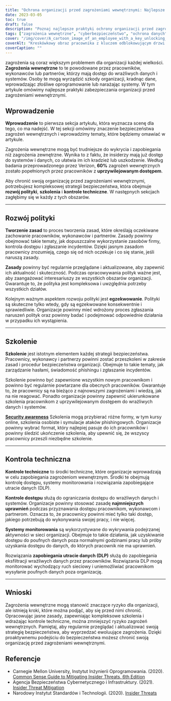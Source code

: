 ```yaml
---
title: "Ochrona organizacji przed zagrożeniami wewnętrznymi: Najlepsze praktyki"
date: 2023-03-05
toc: true
draft: false
description: "Poznaj najlepsze praktyki ochrony organizacji przed zagrożeniami wewnętrznymi powodowanymi przez pracowników, wykonawców lub partnerów, którzy mają dostęp do wrażliwych danych i systemów."
tags: ["zagrożenia wewnętrzne", "cyberbezpieczeństwo", "ochrona danych", "szkolenie pracowników", "kontrole techniczne", "kontrola dostępu", "rozwój polityki", "zapobieganie utracie danych", "reakcja na incydent", "Bezpieczeństwo IT", "zarządzanie ryzykiem", "uprzywilejowany dostęp", "świadomość bezpieczeństwa", "cyberataki", "bezpieczeństwo sieci", "bezpieczeństwo informacji", "wykrywanie zagrożeń", "ocena ryzyka", "polityki bezpieczeństwa", "cyberprzestępczość"]
cover: "/img/cover/A_cartoon_image_of_an_employee_with_a_key_unlocking_a_door.png"
coverAlt: "Kreskówkowy obraz pracownika z kluczem odblokowującym drzwi oznaczone poufnymi danymi, podczas gdy inny pracownik z lupą przygląda się podejrzliwie. "
coverCaption: ""
---
```

 zagrożenia są coraz większym problemem dla organizacji każdej wielkości. **Zagrożenia wewnętrzne** to te powodowane przez pracowników, wykonawców lub partnerów, którzy mają dostęp do wrażliwych danych i systemów. Osoby te mogą wyrządzić szkody organizacji, kradnąc dane, wprowadzając złośliwe oprogramowanie lub narażając systemy. W tym artykule omówimy najlepsze praktyki zabezpieczania organizacji przed zagrożeniami wewnętrznymi.

## Wprowadzenie

**Wprowadzenie** to pierwsza sekcja artykułu, która wyznacza scenę dla tego, co ma nadejść. W tej sekcji omówimy znaczenie bezpieczeństwa zagrożeń wewnętrznych i wprowadzimy tematy, które będziemy omawiać w artykule.

Zagrożenia wewnętrzne mogą być trudniejsze do wykrycia i zapobiegania niż zagrożenia zewnętrzne. Wynika to z faktu, że insiderzy mają już dostęp do systemów i danych, co ułatwia im ich kradzież lub uszkodzenie. Według badania przeprowadzonego przez Verizon, **60%** zagrożeń wewnętrznych zostało popełnionych przez pracowników z **uprzywilejowanym dostępem**.

Aby chronić swoją organizację przed zagrożeniami wewnętrznymi, potrzebujesz kompleksowej strategii bezpieczeństwa, która obejmuje **rozwój polityki**, **szkolenia** i **kontrole techniczne**. W następnych sekcjach zagłębimy się w każdy z tych obszarów.

__________

## Rozwój polityki

**Tworzenie zasad** to proces tworzenia zasad, które określają oczekiwane zachowanie pracowników, wykonawców i partnerów. Zasady powinny obejmować takie tematy, jak dopuszczalne wykorzystanie zasobów firmy, kontrola dostępu i zgłaszanie incydentów. Dzięki jasnym zasadom pracownicy zrozumieją, czego się od nich oczekuje i co się stanie, jeśli naruszą zasady.

**Zasady** powinny być regularnie przeglądane i aktualizowane, aby zapewnić ich aktualność i skuteczność. Podczas opracowywania polityk ważne jest, aby zaangażować interesariuszy ze wszystkich obszarów organizacji. Gwarantuje to, że polityka jest kompleksowa i uwzględnia potrzeby wszystkich działów.

Kolejnym ważnym aspektem rozwoju polityki jest **egzekwowanie**. Polityki są skuteczne tylko wtedy, gdy są egzekwowane konsekwentnie i sprawiedliwie. Organizacje powinny mieć wdrożony proces zgłaszania naruszeń polityk oraz powinny badać i podejmować odpowiednie działania w przypadku ich wystąpienia.

__________

## Szkolenie

**Szkolenie** jest istotnym elementem każdej strategii bezpieczeństwa. Pracownicy, wykonawcy i partnerzy powinni zostać przeszkoleni w zakresie zasad i procedur bezpieczeństwa organizacji. Obejmuje to takie tematy, jak zarządzanie hasłami, świadomość phishingu i zgłaszanie incydentów.

Szkolenie powinno być zapewnione wszystkim nowym pracownikom i powinno być regularnie powtarzane dla obecnych pracowników. Gwarantuje to, że pracownicy są na bieżąco z najnowszymi zagrożeniami i wiedzą, jak na nie reagować. Ponadto organizacje powinny zapewnić ukierunkowane szkolenia pracownikom z uprzywilejowanym dostępem do wrażliwych danych i systemów.

[**Security awareness**](https://simeononsecurity.com/articles/how-to-build-and-manage-an-effective-cybersecurity-awareness-training-program/) Szkolenia mogą przybierać różne formy, w tym kursy online, szkolenia osobiste i symulacje ataków phishingowych. Organizacje powinny wybrać format, który najlepiej pasuje do ich pracowników i powinny śledzić ukończenie szkolenia, aby upewnić się, że wszyscy pracownicy przeszli niezbędne szkolenie.

__________

## Kontrola techniczna

**Kontrole techniczne** to środki techniczne, które organizacje wprowadzają w celu zapobiegania zagrożeniom wewnętrznym. Środki te obejmują kontrolę dostępu, systemy monitorowania i rozwiązania zapobiegające utracie danych (DLP).

**Kontrole dostępu** służą do ograniczania dostępu do wrażliwych danych i systemów. Organizacje powinny stosować zasadę **najmniejszych uprawnień** podczas przyznawania dostępu pracownikom, wykonawcom i partnerom. Oznacza to, że pracownicy powinni mieć tylko taki dostęp, jakiego potrzebują do wykonywania swojej pracy, i nie więcej.

**Systemy monitorowania** są wykorzystywane do wykrywania podejrzanej aktywności w sieci organizacji. Obejmuje to takie działania, jak uzyskiwanie dostępu do poufnych danych poza normalnymi godzinami pracy lub próby uzyskania dostępu do danych, do których pracownik nie ma uprawnień.

Rozwiązania **zapobiegania utracie danych (DLP)** służą do zapobiegania eksfiltracji wrażliwych danych przez pracowników. Rozwiązania DLP mogą monitorować wychodzący ruch sieciowy i uniemożliwiać pracownikom wysyłanie poufnych danych poza organizację.

__________

## Wnioski

Zagrożenia wewnętrzne mogą stanowić znaczące ryzyko dla organizacji, ale istnieją kroki, które można podjąć, aby się przed nimi chronić. Opracowując jasne zasady, zapewniając kompleksowe szkolenia i wdrażając kontrole techniczne, można zmniejszyć ryzyko zagrożeń wewnętrznych. Pamiętaj, aby regularnie przeglądać i aktualizować swoją strategię bezpieczeństwa, aby wyprzedzać ewoluujące zagrożenia. Dzięki proaktywnemu podejściu do bezpieczeństwa możesz chronić swoją organizację przed zagrożeniami wewnętrznymi.

## Referencje

- Carnegie Mellon University, Instytut Inżynierii Oprogramowania. (2020). [Common Sense Guide to Mitigating Insider Threats, 6th Edition](https://resources.sei.cmu.edu/library/asset-view.cfm?assetid=508010)
- Agencja Bezpieczeństwa Cybernetycznego i Infrastruktury. (2021). [Insider Threat Mitigation](https://www.cisa.gov/topics/physical-security/insider-threat-mitigation)
- Narodowy Instytut Standardów i Technologii. (2020). [Insider Threats](https://csrc.nist.gov/glossary/term/insider_threat)

